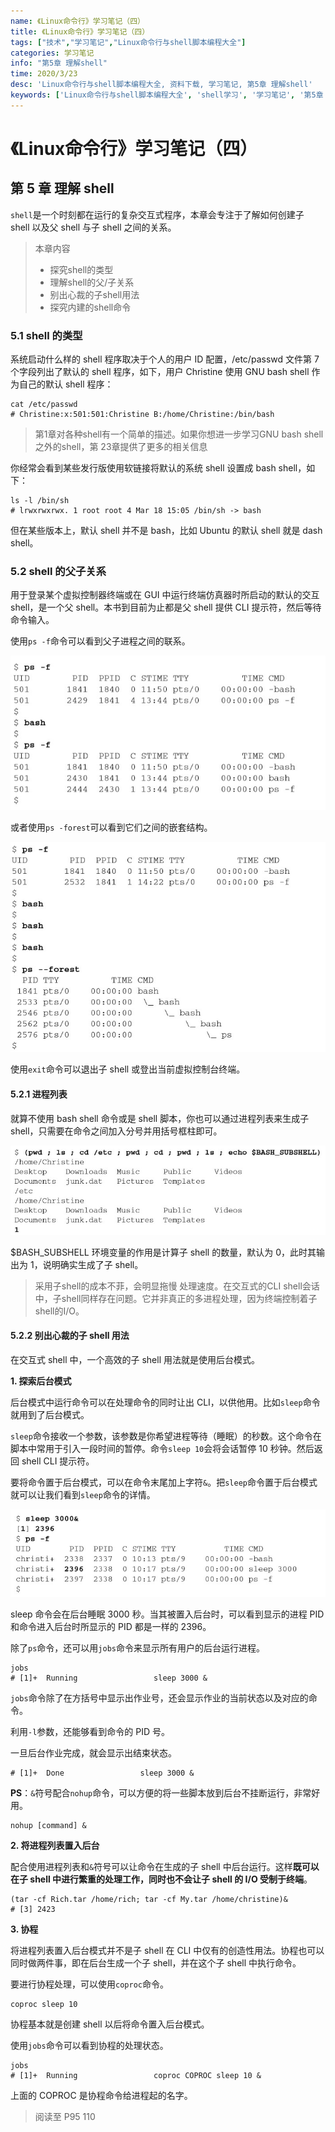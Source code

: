 ```yaml
---
name: 《Linux命令行》学习笔记（四）
title: 《Linux命令行》学习笔记（四）
tags: ["技术","学习笔记","Linux命令行与shell脚本编程大全"]
categories: 学习笔记
info: "第5章 理解shell"
time: 2020/3/23
desc: 'Linux命令行与shell脚本编程大全, 资料下载, 学习笔记, 第5章 理解shell'
keywords: ['Linux命令行与shell脚本编程大全', 'shell学习', '学习笔记', '第5章 理解shell']
---
```


# 《Linux命令行》学习笔记（四）

## 第 5 章 理解 shell

`shell`是一个时刻都在运行的复杂交互式程序，本章会专注于了解如何创建子 shell 以及父 shell 与子 shell 之间的关系。

> 本章内容
>
> - 探究shell的类型
> - 理解shell的父/子关系
> - 别出心裁的子shell用法
> - 探究内建的shell命令 

### 5.1 shell 的类型

系统启动什么样的 shell 程序取决于个人的用户 ID 配置，/etc/passwd 文件第 7 个字段列出了默认的 shell 程序，如下，用户 Christine 使用 GNU bash shell 作为自己的默认 shell 程序：

```shell
cat /etc/passwd
# Christine:x:501:501:Christine B:/home/Christine:/bin/bash
```

> 第1章对各种shell有一个简单的描述。如果你想进一步学习GNU bash shell之外的shell，第 23章提供了更多的相关信息

你经常会看到某些发行版使用软链接将默认的系统 shell 设置成 bash shell，如下：

```shell
ls -l /bin/sh
# lrwxrwxrwx. 1 root root 4 Mar 18 15:05 /bin/sh -> bash
```

但在某些版本上，默认 shell 并不是 bash，比如 Ubuntu 的默认 shell 就是 dash shell。

### 5.2 shell 的父子关系

用于登录某个虚拟控制器终端或在 GUI 中运行终端仿真器时所启动的默认的交互 shell，是一个父 shell。本书到目前为止都是父 shell 提供 CLI 提示符，然后等待命令输入。

使用`ps -f`命令可以看到父子进程之间的联系。

![linux-shell-parent-1.jpg](./images/linux-shell-parent-1.jpg)

或者使用`ps -forest`可以看到它们之间的嵌套结构。

![linux-shell-parent-2.jpg](./images/linux-shell-parent-2.jpg)

使用`exit`命令可以退出子 shell 或登出当前虚拟控制台终端。

#### 5.2.1 进程列表

就算不使用 bash shell 命令或是 shell 脚本，你也可以通过进程列表来生成子 shell，只需要在命令之间加入分号并用括号框柱即可。

![linux-shell-parent-3.jpg](./images/linux-shell-parent-3.jpg)

$BASH_SUBSHELL 环境变量的作用是计算子 shell 的数量，默认为 0，此时其输出为 1，说明确实生成了子 shell。

> 采用子shell的成本不菲，会明显拖慢 处理速度。在交互式的CLI shell会话中，子shell同样存在问题。它并非真正的多进程处理，因为终端控制着子shell的I/O。 

#### 5.2.2 别出心裁的子 shell 用法

在交互式 shell 中，一个高效的子 shell 用法就是使用后台模式。

**1. 探索后台模式**

后台模式中运行命令可以在处理命令的同时让出 CLI，以供他用。比如`sleep`命令就用到了后台模式。

`sleep`命令接收一个参数，该参数是你希望进程等待（睡眠）的秒数。这个命令在脚本中常用于引入一段时间的暂停。命令`sleep 10`会将会话暂停 10 秒钟。然后返回 shell CLI 提示符。

要将命令置于后台模式，可以在命令末尾加上字符`&`。把`sleep`命令置于后台模式就可以让我们看到`sleep`命令的详情。

![linux-sleep-1.jpg](./images/linux-sleep-1.jpg)

sleep 命令会在后台睡眠 3000 秒。当其被置入后台时，可以看到显示的进程 PID 和命令进入后台时所显示的 PID 都是一样的 2396。

除了`ps`命令，还可以用`jobs`命令来显示所有用户的后台运行进程。

```shell
jobs
# [1]+  Running                 sleep 3000 &
```

`jobs`命令除了在方括号中显示出作业号，还会显示作业的当前状态以及对应的命令。

利用`-l`参数，还能够看到命令的 PID 号。

一旦后台作业完成，就会显示出结束状态。

```shell
# [1]+  Done                 sleep 3000 & 
```

**PS**：`&`符号配合`nohup`命令，可以方便的将一些脚本放到后台不挂断运行，非常好用。

```shell
nohup [command] &
```

**2. 将进程列表置入后台**

配合使用进程列表和`&`符号可以让命令在生成的子 shell 中后台运行。这样**既可以在子 shell 中进行繁重的处理工作，同时也不会让子 shell 的 I/O 受制于终端**。

```shell
(tar -cf Rich.tar /home/rich; tar -cf My.tar /home/christine)&
# [3] 2423
```

**3. 协程**

将进程列表置入后台模式并不是子 shell 在 CLI 中仅有的创造性用法。协程也可以同时做两件事，即在后台生成一个子 shell，并在这个子 shell 中执行命令。

要进行协程处理，可以使用`coproc`命令。

```shell
coproc sleep 10
```

协程基本就是创建 shell 以后将命令置入后台模式。

使用`jobs`命令可以看到协程的处理状态。

```shell
jobs
# [1]+  Running                 coproc COPROC sleep 10 & 
```

上面的 COPROC 是协程命令给进程起的名字。





> 阅读至 P95 110
